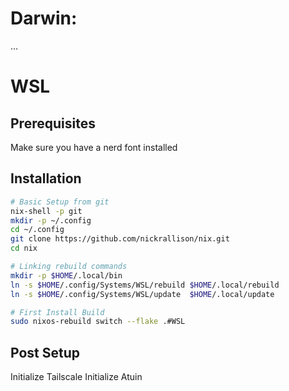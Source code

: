 # Darwin:
...

# WSL

## Prerequisites

Make sure you have a nerd font installed

## Installation

```sh
# Basic Setup from git
nix-shell -p git
mkdir -p ~/.config
cd ~/.config
git clone https://github.com/nickrallison/nix.git
cd nix

# Linking rebuild commands
mkdir -p $HOME/.local/bin
ln -s $HOME/.config/Systems/WSL/rebuild $HOME/.local/rebuild
ln -s $HOME/.config/Systems/WSL/update  $HOME/.local/update

# First Install Build
sudo nixos-rebuild switch --flake .#WSL 
```

## Post Setup

Initialize Tailscale
Initialize Atuin
